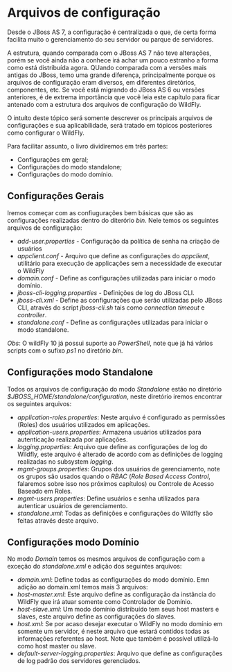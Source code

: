 # Arquivos de configuração

Desde o JBoss AS 7, a configuração é centralizada o que, de certa forma facilita muito o gerenciamento do seu servidor ou parque de servidores.

A estrutura, quando comparada com o JBoss AS 7 não teve alterações, porém se você ainda não a conhece irá achar um pouco estranho a forma como está distribuída agora. QUando comparada com a versões mais antigas do JBoss, temo uma grande diferença, principalmente porque os arquivos de configuração eram diversos, em diferentes diretórios, componentes, etc. Se você está migrando do JBoss AS 6 ou versões anteriores, é de extrema importância que você leia este capítulo para ficar antenado com a estrutura dos arquivos de configuração do WildFly.

O intuíto deste tópico será somente descrever os principais arquivos de configurações e sua aplicabilidade, será tratado em tópicos posteriores como configurar o WildFly.

Para facilitar assunto, o livro dividiremos em três partes:
* Configurações em geral;
* Configurações do modo standalone;
* Configurações do modo domínio.

## Configurações Gerais

Iremos começar com as confiugurações bem básicas que são as configurações realizadas dentro do diterório _bin_. Nele temos os seguintes arquivos de configuração:

* _add-user.properties_ - Configuração da política de senha na criação de usuários
* _appclient.conf_ - Arquivo que define as configurações do _appclient_, utilitário para execução de applicações sem a necessidade de executar o WildFly
* _domain.conf_ - Define as configurações utilizadas para iniciar o modo domínio.
* _jboss-cli-logging.properties_ - Definições de log do JBoss CLI.
* _jboss-cli.xml_ - Define as configurações que serão utilizadas pelo JBoss CLI, através do script _jboss-cli.sh_ tais como _connection timeout_ e _controller_.
* _standalone.conf_ - Define as configurações utilizadas para iniciar o modo standalone.

_Obs_: O wildFly 10 já possui suporte ao _PowerShell_, note que já há vários scripts com o sufixo _ps1_ no diretório *bin*.

## Configurações modo Standalone

Todos os arquivos de configuração do modo _Standalone_ estão no diretório _$JBOSS_HOME/standalone/configuration_, neste diretório iremos encontrar os seguintes arquivos:

* _application-roles.properties_: Neste arquivo é configurado as permissões (Roles) dos usuários utilizados em aplicações.
* _application-users.properties_: Armazena usuários utilizados para autenticação realizada por aplicações.
* _logging.properties_: Arquivo que define as configurações de log do Wildfly, este arquivo é alterado de acordo com as definições de logging realizadas no subsystem *logging*.
* _mgmt-groups.properties_: Grupos dos usuários de gerenciamento, note os grupos são usados quando o _RBAC_ (_Role Based Access Control_, falaremos sobre isso nos próximos capítulos) ou Controle de Acesso Baseado em Roles.
* _mgmt-users.properties_: Define usuários e senha utilizados para autenticar usuários de gerenciamento.
* _standalone.xml_: Todas as definições e configurações do Wildfly são feitas através deste arquivo.

## Configurações modo Domínio

No modo _Domain_ temos os mesmos arquivos de configuração com a exceção do _standalone.xml_ e adição dos seguintes arquivos:

* _domain.xml_: Define todas as configurações do modo domínio. Emn adição ao domain.xml temos mais 3 arquivos:
* _host-master.xml_: Este arquivo define as configuração da instância do WildFly que irá atuar somente como Controlador de Domínio.
* _host-slave.xml_: Um modo domínio distribuído tem seus host masters e slaves, este arquivo define as configurações do slaves.
* _host.xml_: Se por acaso desejar executar o WildFly no modo domínio em somente um servidor, é neste arquivo que estará contidos todas as informações referentes ao host. Note que também é possível utilizá-lo como host master ou slave.
* _default-server-logging.properties_: Arquivo que define as configurações de log padrão dos servidores gerenciados.
